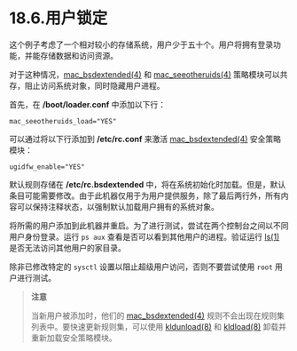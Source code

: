 # 18.6.用户锁定

这个例子考虑了一个相对较小的存储系统，用户少于五十个。用户将拥有登录功能，并能存储数据和访问资源。

对于这种情况，[mac_bsdextended(4)](https://man.freebsd.org/cgi/man.cgi?query=mac_bsdextended&sektion=4&format=html) 和 [mac_seeotheruids(4)](https://man.freebsd.org/cgi/man.cgi?query=mac_seeotheruids&sektion=4&format=html) 策略模块可以共存，阻止访问系统对象，同时隐藏用户进程。

首先，在 **/boot/loader.conf** 中添加以下行：

```
mac_seeotheruids_load="YES"
```

可以通过将以下行添加到 **/etc/rc.conf** 来激活 [mac_bsdextended(4)](https://man.freebsd.org/cgi/man.cgi?query=mac_bsdextended&sektion=4&format=html) 安全策略模块：

```
ugidfw_enable="YES"
```

默认规则存储在 **/etc/rc.bsdextended** 中，将在系统初始化时加载。但是，默认条目可能需要修改。由于此机器仅用于为用户提供服务，除了最后两行外，所有内容可以保持注释状态，以强制默认加载用户拥有的系统对象。

将所需的用户添加到此机器并重启。为了进行测试，尝试在两个控制台之间以不同用户身份登录。运行 `ps aux` 查看是否可以看到其他用户的进程。验证运行 [ls(1)](https://man.freebsd.org/cgi/man.cgi?query=ls&sektion=1&format=html) 是否无法访问其他用户的家目录。

除非已修改特定的 `sysctl` 设置以阻止超级用户访问，否则不要尝试使用 `root` 用户进行测试。

>**注意**
>
>当新用户被添加时，他们的 [mac_bsdextended(4)](https://man.freebsd.org/cgi/man.cgi?query=mac_bsdextended&sektion=4&format=html) 规则不会出现在规则集列表中。要快速更新规则集，可以使用 [kldunload(8)](https://man.freebsd.org/cgi/man.cgi?query=kldunload&sektion=8&format=html) 和 [kldload(8)](https://man.freebsd.org/cgi/man.cgi?query=kldload&sektion=8&format=html) 卸载并重新加载安全策略模块。
